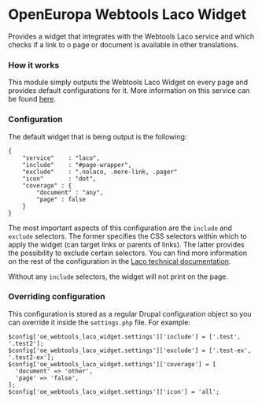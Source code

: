 # OpenEuropa Webtools Laco Widget

Provides a widget that integrates with the Webtools Laco service and which checks if a 
link to o page or document is available in other translations.

### How it works

This module simply outputs the Webtools Laco Widget on every page and provides default
configurations for it. More information on this service can be found [here](https://webgate.ec.europa.eu/fpfis/wikis/pages/viewpage.action?spaceKey=webtools&title=Language+Coverage).


### Configuration

The default widget that is being output is the following:

```
{
    "service"    : "laco",
    "include"    : "#page-wrapper",
    "exclude"    : ".nolaco, .more-link, .pager"
    "icon"       : "dot",
    "coverage" : {
        "document" : "any",
        "page" : false
    }
}
```

The most important aspects of this configuration are the `include` and `exclude`
selectors. The former specifies the CSS selectors within which to apply the widget 
(can target links or parents of links). The latter provides the possibility to
exclude certain selectors. You can find more information on the rest of the 
configuration in the [Laco technical documentation]([here](https://webgate.ec.europa.eu/fpfis/wikis/display/webtools/Language+Coverage+-+Technical+details)).

Without any `include` selectors, the widget will not print on the page.

### Overriding configuration

This configuration is stored as a regular Drupal configuration object so you
can override it inside the `settings.php` file. For example:

```
$config['oe_webtools_laco_widget.settings']['include'] = ['.test', '.test2'];
$config['oe_webtools_laco_widget.settings']['exclude'] = ['.test-ex', '.test2-ex'];
$config['oe_webtools_laco_widget.settings']['coverage'] = [
  'document' => 'other',
  'page' => 'false',
];
$config['oe_webtools_laco_widget.settings']['icon'] = 'all';

```
